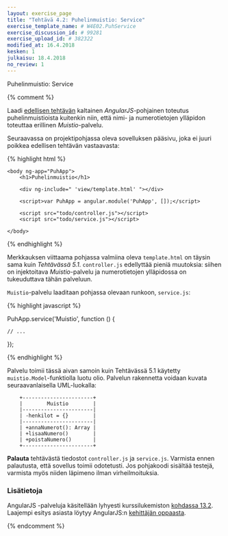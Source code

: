 ```yaml
---
layout: exercise_page
title: "Tehtävä 4.2: Puhelinmuistio: Service"
exercise_template_name: # W4E02.PuhService
exercise_discussion_id: # 99281
exercise_upload_id: # 382322
modified_at: 16.4.2018
kesken: 1
julkaisu: 18.4.2018
no_review: 1
---
```


Puhelinmuistio: Service

{% comment %}

Laadi [edellisen tehtävän](../tehtava41) kaltainen *AngularJS*-pohjainen toteutus puhelinmuistioista kuitenkin niin, että nimi- ja numerotietojen ylläpidon toteuttaa erillinen *Muistio*-palvelu.

Seuraavassa on projektipohjassa oleva sovelluksen pääsivu, joka ei juuri poikkea edellisen tehtävän vastaavasta:

{% highlight html %}

    <body ng-app="PuhApp">
        <h1>Puhelinmuistio</h1>

        <div ng-include=" 'view/template.html' "></div>

        <script>var PuhApp = angular.module('PuhApp', []);</script>

        <script src="todo/controller.js"></script>
        <script src="todo/service.js"></script>

    </body>

{% endhighlight %}

Merkkauksen viittaama pohjassa valmiina oleva `template.html` on täysin sama kuin *Tehtävässä 5.1*. `controller.js` edellyttää pieniä muutoksia: siihen on injektoitava *Muistio*-palvelu ja numerotietojen ylläpidossa on tukeuduttava tähän palveluun.

`Muistio`-palvelu laaditaan pohjassa olevaan runkoon, `service.js`:

{% highlight javascript %}

PuhApp.service('Muistio', function () {

    // ...

});

{% endhighlight %}

Palvelu toimii tässä aivan samoin kuin Tehtävässä 5.1 käytetty `muistio.Model`-funktiolla luotu olio. Palvelun rakennetta voidaan kuvata seuraavanlaisella UML-luokalla:

~~~
    +-----------------------+
    |        Muistio        |
    |-----------------------|
    | -henkilot = {}        |
    |-----------------------|
    | +annaNumerot(): Array |
    | +lisaaNumero()        |
    | +poistaNumero()       |
    +-----------------------+
~~~


**Palauta** tehtävästä tiedostot `controller.js` ja `service.js`. Varmista ennen palautusta, että sovellus toimii odotetusti. Jos pohjakoodi sisältää testejä, varmista myös niiden läpimeno ilman virheilmoituksia.

### Lisätietoja


AngularJS -palveluja käsitellään lyhyesti kurssilukemiston [kohdassa 13.2][weso-13.2]. Laajempi esitys asiasta löytyy AngularJS:n [kehittäjän oppaasta][guide].

[weso-13.2]: {{site.baseurl}}/weso/#13.2-Palvelut-(services)
[guide]: https://docs.angularjs.org/guide/services

{% endcomment %}
